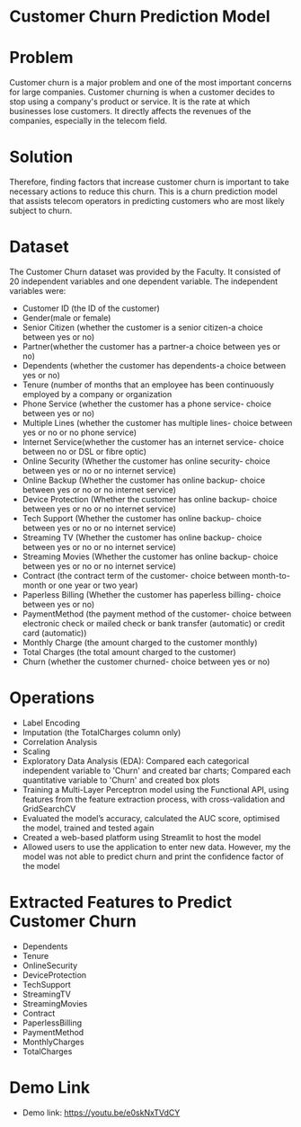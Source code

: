 # Customer Churn Prediction Model

# Problem
Customer churn is a major problem and one of the most important concerns for large companies. Customer churning is when a customer decides to stop using a company's product or service. It is the rate at which businesses lose customers. It directly affects the revenues of the companies, especially in the telecom field. 

# Solution
Therefore, finding factors that increase customer churn is important to take necessary actions to reduce this churn. This is a churn prediction model that assists telecom operators in predicting customers who are most likely subject to churn.

# Dataset
The Customer Churn dataset was provided by the Faculty. It consisted of 20 independent variables and one dependent variable. 
The independent variables were: 
- Customer ID (the ID of the customer)
- Gender(male or female)
- Senior Citizen (whether the customer is a senior citizen-a choice between yes or no)
- Partner(whether the customer has a partner-a choice between yes or no)
- Dependents (whether the customer has dependents-a choice between yes or no)
- Tenure (number of months that an employee has been continuously employed by a company or organization
- Phone Service (whether the customer has a phone service- choice between yes or no)
- Multiple Lines (whether the customer has multiple lines- choice between yes or no or no phone service)
- Internet Service(whether the customer has an internet service- choice between no or DSL or fibre optic)
- Online Security (Whether the customer has online security- choice between yes or no or no internet service)
- Online Backup (Whether the customer has online backup- choice between yes or no or no internet service)
- Device Protection (Whether the customer has online backup- choice between yes or no or no internet service)
- Tech Support (Whether the customer has online backup- choice between yes or no or no internet service)
- Streaming TV (Whether the customer has online backup- choice between yes or no or no internet service)
- Streaming Movies (Whether the customer has online backup- choice between yes or no or no internet service)
- Contract (the contract term of the customer- choice between month-to-month or one year or two year)
- Paperless Billing (Whether the customer has paperless billing- choice between yes or no)
- PaymentMethod  (the payment method of the customer- choice between electronic check or mailed check or bank transfer (automatic) or credit card (automatic))
- Monthly Charge (the amount charged to the customer monthly)
- Total Charges (the total amount charged to the customer)
- Churn (whether the customer churned- choice between yes or no)

# Operations
- Label Encoding
- Imputation (the TotalCharges column only)
- Correlation Analysis
- Scaling
- Exploratory Data Analysis (EDA): Compared each categorical independent variable to 'Churn' and created bar charts; Compared each quantitative variable to 'Churn' and created box plots
- Training a Multi-Layer Perceptron model using the Functional API, using features from the feature extraction process, with cross-validation and GridSearchCV
- Evaluated the model’s accuracy, calculated the AUC score, optimised the model, trained and tested again
- Created a web-based platform using Streamlit to host the model
- Allowed users to use the application to enter new data. However, my the model was not able to predict churn and print the confidence factor of the model

# Extracted Features to Predict Customer Churn
- Dependents
- Tenure
- OnlineSecurity
- DeviceProtection
- TechSupport
- StreamingTV
- StreamingMovies
- Contract
- PaperlessBilling
- PaymentMethod
- MonthlyCharges
- TotalCharges

# Demo Link
- Demo link: https://youtu.be/e0skNxTVdCY
